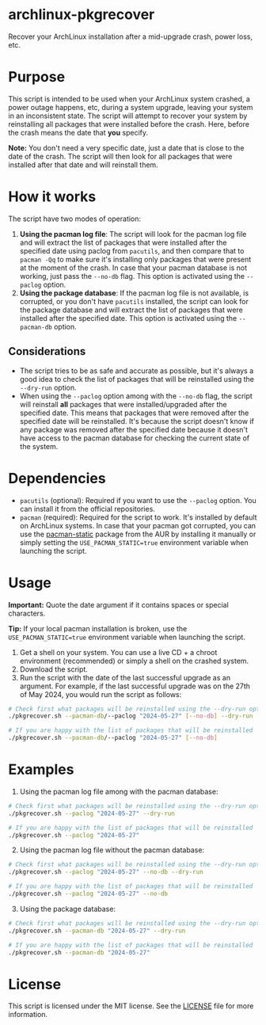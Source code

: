# archlinux-pkgrecover
Recover your ArchLinux installation after a mid-upgrade crash, power loss, etc.

# Purpose
This script is intended to be used when your ArchLinux system crashed, a power outage happens, etc, during a system upgrade, leaving your system in an inconsistent state. The script will attempt to recover your system by reinstalling all packages that were installed before the crash. Here, before the crash means the date that **you** specify.

**Note:** You don't need a very specific date, just a date that is close to the date of the crash. The script will then look for all packages that were installed after that date and will reinstall them.

# How it works

The script have two modes of operation:

1. **Using the pacman log file**: The script will look for the pacman log file and will extract the list of packages that were installed after the specified date using paclog from `pacutils`, and then compare that to `pacman -Qq` to make sure it's installing only packages that were present at the moment of the crash. In case that your pacman database is not working, just pass the `--no-db` flag. This option is activated using the `--paclog` option.
2. **Using the package database**: If the pacman log file is not available, is corrupted, or you don't have `pacutils` installed, the script can look for the package database and will extract the list of packages that were installed after the specified date. This option is activated using the `--pacman-db` option.

## Considerations

- The script tries to be as safe and accurate as possible, but it's always a good idea to check the list of packages that will be reinstalled using the `--dry-run` option.
- When using the `--paclog` option among with the `--no-db` flag, the script will reinstall **all** packages that were installed/upgraded after the specified date. This means that packages that were removed after the specified date will be reinstalled. It's because the script doesn't know if any package was removed after the specified date because it doesn't have access to the pacman database for checking the current state of the system.

# Dependencies

- `pacutils` (optional): Required if you want to use the `--paclog` option. You can install it from the official repositories.
- `pacman` (required): Required for the script to work. It's installed by default on ArchLinux systems. In case that your pacman got corrupted, you can use the [pacman-static](https://aur.archlinux.org/packages/pacman-static/) package from the AUR by installing it manually or simply setting the `USE_PACMAN_STATIC=true` environment variable when launching the script.

# Usage

**Important:** Quote the date argument if it contains spaces or special characters.

**Tip:** If your local pacman installation is broken, use the `USE_PACMAN_STATIC=true` environment variable when launching the script.

1. Get a shell on your system. You can use a live CD + a chroot environment (recommended) or simply a shell on the crashed system.
2. Download the script.
3. Run the script with the date of the last successful upgrade as an argument. For example, if the last successful upgrade was on the 27th of May 2024, you would run the script as follows:
```bash
# Check first what packages will be reinstalled using the --dry-run option
./pkgrecover.sh --pacman-db/--paclog "2024-05-27" [--no-db] --dry-run

# If you are happy with the list of packages that will be reinstalled
./pkgrecover.sh --pacman-db/--paclog "2024-05-27" [--no-db]
```

# Examples

1. Using the pacman log file among with the pacman database:
```bash
# Check first what packages will be reinstalled using the --dry-run option
./pkgrecover.sh --paclog "2024-05-27" --dry-run

# If you are happy with the list of packages that will be reinstalled
./pkgrecover.sh --paclog "2024-05-27"
```

2. Using the pacman log file without the pacman database:
```bash
# Check first what packages will be reinstalled using the --dry-run option
./pkgrecover.sh --paclog "2024-05-27" --no-db --dry-run

# If you are happy with the list of packages that will be reinstalled
./pkgrecover.sh --paclog "2024-05-27" --no-db
```

3. Using the package database:
```bash
# Check first what packages will be reinstalled using the --dry-run option
./pkgrecover.sh --pacman-db "2024-05-27" --dry-run

# If you are happy with the list of packages that will be reinstalled
./pkgrecover.sh --pacman-db "2024-05-27"
```

# License

This script is licensed under the MIT license. See the [LICENSE](LICENSE) file for more information.
